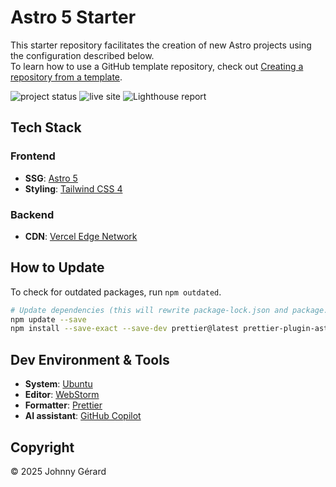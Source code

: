 # Astro 5 Starter

This starter repository facilitates the creation of new Astro projects using the configuration described below.  
To learn how to use a GitHub template repository, check
out [Creating a repository from a template](https://docs.github.com/en/repositories/creating-and-managing-repositories/creating-a-repository-from-a-template).

![project status](https://img.shields.io/badge/status-work_in_progress-red?style=for-the-badge)
![live site](https://img.shields.io/badge/live_site-blue?style=for-the-badge)
![Lighthouse report](https://img.shields.io/badge/lighthouse-F44B21?style=for-the-badge&logo=lighthouse&logoColor=fff)

## Tech Stack

### Frontend

- **SSG**: [Astro 5](https://astro.build/)
- **Styling**: [Tailwind CSS 4](https://tailwindcss.com/)

### Backend

- **CDN**: [Vercel Edge Network](https://vercel.com/docs/edge-network)

## How to Update

To check for outdated packages, run `npm outdated`.

```bash
# Update dependencies (this will rewrite package-lock.json and package.json)
npm update --save
npm install --save-exact --save-dev prettier@latest prettier-plugin-astro@latest prettier-plugin-tailwindcss@latest
```

## Dev Environment & Tools

- **System**: [Ubuntu](https://ubuntu.com/desktop)
- **Editor**: [WebStorm](https://www.jetbrains.com/webstorm/)
- **Formatter**: [Prettier](https://prettier.io/)
- **AI assistant**: [GitHub Copilot](https://github.com/features/copilot)

## Copyright

© 2025 Johnny Gérard
